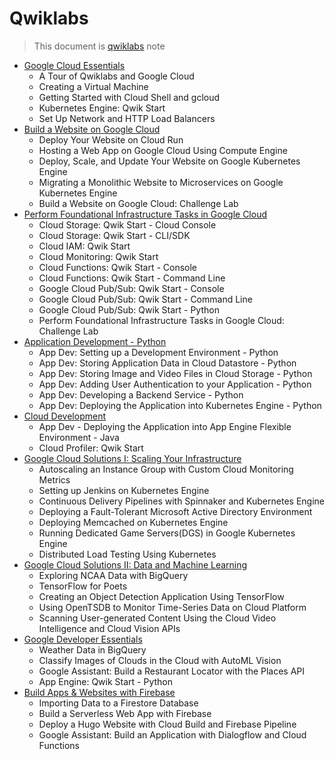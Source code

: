# Qwiklabs

> This document is [qwiklabs](https://www.qwiklabs.com) note

- [Google Cloud Essentials](./Google-Cloud-Essentials.md)
  - A Tour of Qwiklabs and Google Cloud
  - Creating a Virtual Machine
  - Getting Started with Cloud Shell and gcloud
  - Kubernetes Engine: Qwik Start
  - Set Up Network and HTTP Load Balancers
- [Build a Website on Google Cloud](./Build-a-Website-on-Google-Cloud.md)
  - Deploy Your Website on Cloud Run
  - Hosting a Web App on Google Cloud Using Compute Engine
  - Deploy, Scale, and Update Your Website on Google Kubernetes Engine
  - Migrating a Monolithic Website to Microservices on Google Kubernetes Engine
  - Build a Website on Google Cloud: Challenge Lab
- [Perform Foundational Infrastructure Tasks in Google Cloud](./Perform-Foundational-Infrastructure-Tasks-in-Google-Cloud.md)
  - Cloud Storage: Qwik Start - Cloud Console
  - Cloud Storage: Qwik Start - CLI/SDK
  - Cloud IAM: Qwik Start
  - Cloud Monitoring: Qwik Start
  - Cloud Functions: Qwik Start - Console
  - Cloud Functions: Qwik Start - Command Line
  - Google Cloud Pub/Sub: Qwik Start - Console
  - Google Cloud Pub/Sub: Qwik Start - Command Line
  - Google Cloud Pub/Sub: Qwik Start - Python
  - Perform Foundational Infrastructure Tasks in Google Cloud: Challenge Lab
- [Application Development - Python](./Application-Development-Python.md)
  - App Dev: Setting up a Development Environment - Python
  - App Dev: Storing Application Data in Cloud Datastore - Python
  - App Dev: Storing Image and Video Files in Cloud Storage - Python
  - App Dev: Adding User Authentication to your Application - Python
  - App Dev: Developing a Backend Service - Python
  - App Dev: Deploying the Application into Kubernetes Engine - Python
- [Cloud Development](./Cloud-Development.md)
  - App Dev - Deploying the Application into App Engine Flexible Environment - Java
  - Cloud Profiler: Qwik Start
- [Google Cloud Solutions I: Scaling Your Infrastructure](./Google-Cloud-Solutions-Scaling-Your-Infrastructure)
  - Autoscaling an Instance Group with Custom Cloud Monitoring Metrics
  - Setting up Jenkins on Kubernetes Engine
  - Continuous Delivery Pipelines with Spinnaker and Kubernetes Engine
  - Deploying a Fault-Tolerant Microsoft Active Directory Environment
  - Deploying Memcached on Kubernetes Engine
  - Running Dedicated Game Servers(DGS) in Google Kubernetes Engine
  - Distributed Load Testing Using Kubernetes
- [Google Cloud Solutions II: Data and Machine Learning](./Google-Cloud-Solutions-Data-and-Machine-Learning)
  - Exploring NCAA Data with BigQuery
  - TensorFlow for Poets
  - Creating an Object Detection Application Using TensorFlow
  - Using OpenTSDB to Monitor Time-Series Data on Cloud Platform
  - Scanning User-generated Content Using the Cloud Video Intelligence and Cloud Vision APIs
- [Google Developer Essentials](./Google-Developer-Essentials.md)
  - Weather Data in BigQuery
  - Classify Images of Clouds in the Cloud with AutoML Vision
  - Google Assistant: Build a Restaurant Locator with the Places API
  - App Engine: Qwik Start - Python
- [Build Apps & Websites with Firebase](./Build-Apps-and-Websites-with-Firebase.md)
  - Importing Data to a Firestore Database
  - Build a Serverless Web App with Firebase
  - Deploy a Hugo Website with Cloud Build and Firebase Pipeline
  - Google Assistant: Build an Application with Dialogflow and Cloud Functions
